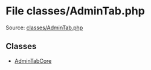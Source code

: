 File classes/AdminTab.php
=========

Source: [classes/AdminTab.php](https://github.com/PrestaShop/PrestaShop/blob/1.5.5.0/classes/AdminTab.php)


Classes
-------

* [AdminTabCore](class.AdminTabCore.md)

